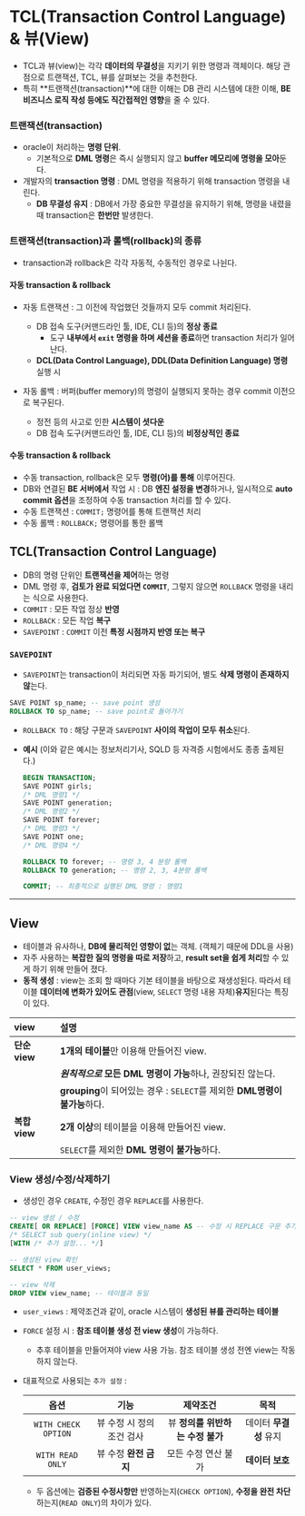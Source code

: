 # TCL(Transaction Control Language) & 뷰(View)

- TCL과 뷰(view)는 각각 **데이터의 무결성**을 지키기 위한 명령과 객체이다. 해당 관점으로 트랜잭션, TCL, 뷰를 살펴보는 것을 추천한다.
- 특히 **트랜잭션(transaction)**에 대한 이해는 DB 관리 시스템에 대한 이해, **BE 비즈니스 로직 작성 등에도 직간접적인 영향**을 줄 수 있다.

### 트랜잭션(transaction)

- oracle이 처리하는 **명령 단위**.
  - 기본적으로 **DML 명령**은 즉시 실행되지 않고 **buffer 메모리에 명령을 모아**둔다.
- 개발자의 **transaction 명령** : DML 명령을 적용하기 위해 transaction 명령을 내린다.
  - **DB 무결성 유지** : DB에서 가장 중요한 무결성을 유지하기 위해, 명령을 내렸을 때 transaction은 **한번만** 발생한다.

### 트랜잭션(transaction)과 롤백(rollback)의 종류

- transaction과 rollback은 각각 자동적, 수동적인 경우로 나뉜다.

#### 자동 transaction & rollback

- 자동 트랜잭션 : 그 이전에 작업했던 것들까지 모두 commit 처리된다.

  - DB 접속 도구(커맨드라인 툴, IDE, CLI 등)의 **정상 종료**
    - 도구 **내부에서 `exit` 명령을 하며 세션을 종료**하면 transaction 처리가 일어난다.
  - **DCL(Data Control Language), DDL(Data Definition Language) 명령** 실행 시

- 자동 롤백 : 버퍼(buffer memory)의 명령이 실행되지 못하는 경우 commit 이전으로 복구된다.
  - 정전 등의 사고로 인한 **시스템이 셧다운**
  - DB 접속 도구(커맨드라인 툴, IDE, CLI 등)의 **비정상적인 종료**

#### 수동 transaction & rollback

- 수동 transaction, rollback은 모두 **명령(어)를 통해** 이루어진다.
- DB와 연결된 **BE 서버에서** 작업 시 : DB **엔진 설정을 변경**하거나, 일시적으로 **auto commit 옵션**을 조정하여 수동 transaction 처리를 할 수 있다.
- 수동 트랜잭션 : `COMMIT;` 명령어를 통해 트랜잭션 처리
- 수동 롤백 : `ROLLBACK;` 명령어를 통한 롤백

## TCL(Transaction Control Language)

- DB의 명령 단위인 **트랜잭션을 제어**하는 명령
- DML 명령 후, **검토가 완료 되었다면 `COMMIT`**, 그렇지 않으면 `ROLLBACK` 명령을 내리는 식으로 사용한다.
- `COMMIT` : 모든 작업 정상 **반영**
- `ROLLBACK` : 모든 작업 **복구**
- `SAVEPOINT` : `COMMIT` 이전 **특정 시점까지 반영 또는 복구**

### `SAVEPOINT`

- `SAVEPOINT`는 transaction이 처리되면 자동 파기되어, 별도 **삭제 명령이 존재하지 않**는다.

```sql
SAVE POINT sp_name; -- save point 생성
ROLLBACK TO sp_name; -- save point로 돌아가기
```

- `ROLLBACK TO` : 해당 구문과 `SAVEPOINT` **사이의 작업이 모두 취소**된다.
- **예시** (이와 같은 예시는 정보처리기사, SQLD 등 자격증 시험에서도 종종 출제된다.)

  ```sql
  BEGIN TRANSACTION;
  SAVE POINT girls;
  /* DML 명령1 */
  SAVE POINT generation;
  /* DML 명령2 */
  SAVE POINT forever;
  /* DML 명령3 */
  SAVE POINT one;
  /* DML 명령4 */

  ROLLBACK TO forever; -- 명령 3, 4 분량 롤백
  ROLLBACK TO generation; -- 명령 2, 3, 4분량 롤백

  COMMIT; -- 최종적으로 실행된 DML 명령 : 명령1
  ```

---

## View

- 테이블과 유사하나, **DB에 물리적인 영향이 없**는 객체. (객체기 때문에 DDL을 사용)
- 자주 사용하는 **복잡한 질의 명령을 따로 저장**하고, **result set을 쉽게 처리**할 수 있게 하기 위해 만들어 졌다.
- **동적 생성** : view는 조회 할 때마다 기본 테이블을 바탕으로 재생성된다. 따라서 테이블 **데이터에 변화가 있어도 관점**(view, `SELECT` 명령 내용 자체)**유지**된다는 특징이 있다.

| view          | 설명                                                                       |
| :------------ | :------------------------------------------------------------------------- |
| **단순 view** | **1개의 테이블**만 이용해 만들어진 view.                                   |
|               | **_원칙적으로_** **모든 DML 명령이 가능**하나, 권장되진 않는다.            |
|               | **grouping**이 되어있는 경우 : `SELECT`를 제외한 **DML명령이 불가능**하다. |
| **복합 view** | **2개 이상**의 테이블을 이용해 만들어진 view.                              |
|               | `SELECT`를 제외한 **DML 명령이 불가능**하다.                               |

### View 생성/수정/삭제하기

- 생성인 경우 `CREATE`, 수정인 경우 `REPLACE`를 사용한다.

```sql
-- view 생성 / 수정
CREATE[ OR REPLACE] [FORCE] VIEW view_name AS -- 수정 시 REPLACE 구문 추가
/* SELECT sub query(inline view) */
[WITH /* 추가 설정... */]

-- 생성된 view 확인
SELECT * FROM user_views;

-- view 삭제
DROP VIEW view_name; -- 테이블과 동일
```

- `user_views` : 제약조건과 같이, oracle 시스템이 **생성된 뷰를 관리하는 테이블**
- `FORCE` 설정 시 : **참조 테이블 생성 전 view 생성**이 가능하다.
  - 추후 테이블을 만들어져야 view 사용 가능. 참조 테이블 생성 전엔 view는 작동하지 않는다.
- 대표적으로 사용되는 `추가 설정` :

  |        옵션         |           기능           |             제약조건             |          목적          |
  | :-----------------: | :----------------------: | :------------------------------: | :--------------------: |
  | `WITH CHECK OPTION` | 뷰 수정 시 정의조건 검사 | 뷰 **정의를 위반하는 수정 불가** | 데이터 **무결성** 유지 |
  |  `WITH READ ONLY`   |  뷰 수정 **완전 금지**   |       모든 수정 연산 불가        |    **데이터 보호**     |

  - 두 옵션에는 **검증된 수정사항만** 반영하는지(`CHECK OPTION`), **수정을 완전 차단**하는지(`READ ONLY`)의 차이가 있다.
